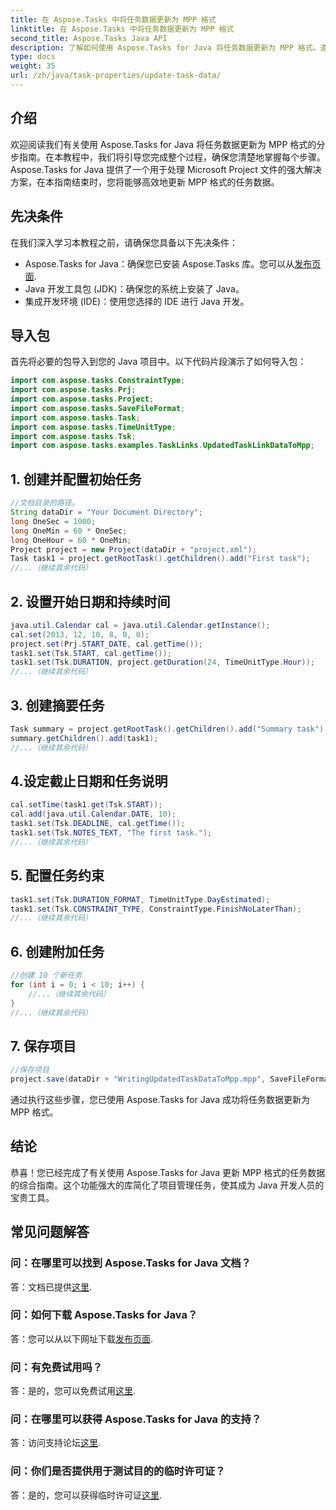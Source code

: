 ```yaml
---
title: 在 Aspose.Tasks 中将任务数据更新为 MPP 格式
linktitle: 在 Aspose.Tasks 中将任务数据更新为 MPP 格式
second_title: Aspose.Tasks Java API
description: 了解如何使用 Aspose.Tasks for Java 将任务数据更新为 MPP 格式。遵循我们的高效项目管理分步指南。
type: docs
weight: 35
url: /zh/java/task-properties/update-task-data/
---
```

## 介绍
欢迎阅读我们有关使用 Aspose.Tasks for Java 将任务数据更新为 MPP 格式的分步指南。在本教程中，我们将引导您完成整个过程，确保您清楚地掌握每个步骤。 Aspose.Tasks for Java 提供了一个用于处理 Microsoft Project 文件的强大解决方案，在本指南结束时，您将能够高效地更新 MPP 格式的任务数据。
## 先决条件
在我们深入学习本教程之前，请确保您具备以下先决条件：
-  Aspose.Tasks for Java：确保您已安装 Aspose.Tasks 库。您可以从[发布页面](https://releases.aspose.com/tasks/java/).
- Java 开发工具包 (JDK)：确保您的系统上安装了 Java。
- 集成开发环境 (IDE)：使用您选择的 IDE 进行 Java 开发。
## 导入包
首先将必要的包导入到您的 Java 项目中。以下代码片段演示了如何导入包：
```java
import com.aspose.tasks.ConstraintType;
import com.aspose.tasks.Prj;
import com.aspose.tasks.Project;
import com.aspose.tasks.SaveFileFormat;
import com.aspose.tasks.Task;
import com.aspose.tasks.TimeUnitType;
import com.aspose.tasks.Tsk;
import com.aspose.tasks.examples.TaskLinks.UpdatedTaskLinkDataToMpp;
```
## 1. 创建并配置初始任务
```java
//文档目录的路径。
String dataDir = "Your Document Directory";
long OneSec = 1000;
long OneMin = 60 * OneSec;
long OneHour = 60 * OneMin;
Project project = new Project(dataDir + "project.xml");
Task task1 = project.getRootTask().getChildren().add("First task");
//...（继续其余代码）
```
## 2. 设置开始日期和持续时间
```java
java.util.Calendar cal = java.util.Calendar.getInstance();
cal.set(2013, 12, 10, 8, 0, 0);
project.set(Prj.START_DATE, cal.getTime());
task1.set(Tsk.START, cal.getTime());
task1.set(Tsk.DURATION, project.getDuration(24, TimeUnitType.Hour));
//...（继续其余代码）
```
## 3. 创建摘要任务
```java
Task summary = project.getRootTask().getChildren().add("Summary task");
summary.getChildren().add(task1);
//...（继续其余代码）
```
## 4.设定截止日期和任务说明
```java
cal.setTime(task1.get(Tsk.START));
cal.add(java.util.Calendar.DATE, 10);
task1.set(Tsk.DEADLINE, cal.getTime());
task1.set(Tsk.NOTES_TEXT, "The first task.");
//...（继续其余代码）
```
## 5. 配置任务约束
```java
task1.set(Tsk.DURATION_FORMAT, TimeUnitType.DayEstimated);
task1.set(Tsk.CONSTRAINT_TYPE, ConstraintType.FinishNoLaterThan);
//...（继续其余代码）
```
## 6. 创建附加任务
```java
//创建 10 个新任务
for (int i = 0; i < 10; i++) {
    //...（继续其余代码）
}
//...（继续其余代码）
```
## 7. 保存项目
```java
//保存项目
project.save(dataDir + "WritingUpdatedTaskDataToMpp.mpp", SaveFileFormat.Mpp);
```
通过执行这些步骤，您已使用 Aspose.Tasks for Java 成功将任务数据更新为 MPP 格式。
## 结论
恭喜！您已经完成了有关使用 Aspose.Tasks for Java 更新 MPP 格式的任务数据的综合指南。这个功能强大的库简化了项目管理任务，使其成为 Java 开发人员的宝贵工具。
## 常见问题解答
### 问：在哪里可以找到 Aspose.Tasks for Java 文档？
答：文档已提供[这里](https://reference.aspose.com/tasks/java/).
### 问：如何下载 Aspose.Tasks for Java？
答：您可以从以下网址下载[发布页面](https://releases.aspose.com/tasks/java/).
### 问：有免费试用吗？
答：是的，您可以免费试用[这里](https://releases.aspose.com/).
### 问：在哪里可以获得 Aspose.Tasks for Java 的支持？
答：访问支持论坛[这里](https://forum.aspose.com/c/tasks/15).
### 问：你们是否提供用于测试目的的临时许可证？
答：是的，您可以获得临时许可证[这里](https://purchase.aspose.com/temporary-license/).
